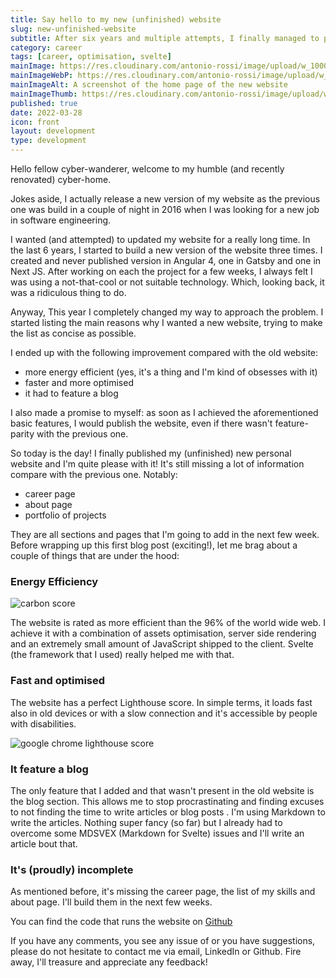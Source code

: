 ```yaml
---
title: Say hello to my new (unfinished) website
slug: new-unfinished-website
subtitle: After six years and multiple attempts, I finally managed to put a new website together
category: career
tags: [career, optimisation, svelte]
mainImage: https://res.cloudinary.com/antonio-rossi/image/upload/w_1000,fl_progressive/v1648572228/articles/first-article/home-page_fivkuj.png
mainImageWebP: https://res.cloudinary.com/antonio-rossi/image/upload/w_1000,fl_progressive,f_webp/v1648572228/articles/first-article/home-page_fivkuj.png
mainImageAlt: A screenshot of the home page of the new website
mainImageThumb: https://res.cloudinary.com/antonio-rossi/image/upload/w_300,fl_progressive/v1648572228/articles/first-article/home-page_fivkuj.png
published: true
date: 2022-03-28
icon: front
layout: development
type: development
---
```


Hello fellow cyber-wanderer, welcome to my humble (and recently renovated) cyber-home.

Jokes aside, I actually release a new version of my website as the previous one was build in a couple of night in 2016 when I was looking for a new job in software engineering.

I wanted (and attempted) to updated my website for a really long time. In the last 6 years, I started to build a new version of the website three times. I created and never published version in Angular 4, one in Gatsby and one in Next JS. After working on each the project for a few weeks, I always felt I was using a not-that-cool or not suitable technology. Which, looking back, it was a ridiculous thing to do.

Anyway, This year I completely changed my way to approach the problem. I started listing the main reasons why I wanted a new website, trying to make the list as concise as possible.

I ended up with the following improvement compared with the old website:

- more energy efficient (yes, it's a thing and I'm kind of obsesses with it)
- faster and more optimised
- it had to feature a blog

I also made a promise to myself: as soon as I achieved the aforementioned basic features, I would publish the website, even if there wasn't feature-parity with the previous one.

So today is the day! I finally published my (unfinished) new personal website and I'm quite please with it! It's still missing a lot of information compare with the previous one. Notably:

- career page
- about page
- portfolio of projects

They are all sections and pages that I'm going to add in the next few week. Before wrapping up this first blog post (exciting!), let me brag about a couple of things that are under the hood:

### Energy Efficiency

<picture class="rounded-lg drop-shadow-md">
  <source type="image/webp" srcset="https://res.cloudinary.com/antonio-rossi/image/upload/w_1000,fl_progressive,f_webp/v1648399548/articles/first-article/new-website-carbon-score.png" />
  <source type="image/jpeg" srcset="https://res.cloudinary.com/antonio-rossi/image/upload/w_1000,fl_progressive/v1648399548/articles/first-article/new-website-carbon-score.png" />
  <img
      src="https://res.cloudinary.com/antonio-rossi/image/upload/w_1000,fl_progressive/v1648399548/articles/first-article/new-website-carbon-score.png"
      alt="carbon score"
      width={1000}
      height={1000}
      loading="lazy"
      placeholder="blur"
      class="rounded-lg drop-shadow-md"
    />
</picture>

The website is rated as more efficient than the 96% of the world wide web. I achieve it with a combination of assets optimisation, server side rendering and an extremely small amount of JavaScript shipped to the client. Svelte (the framework that I used) really helped me with that.

### Fast and optimised

The website has a perfect Lighthouse score. In simple terms, it loads fast also in old devices or with a slow connection and it's accessible by people with disabilities.

<picture class="rounded-lg drop-shadow-md">
  <source type="image/webp" srcset="https://res.cloudinary.com/antonio-rossi/image/upload/w_762,fl_progressive,f_webp/v1648400557/articles/first-article/lighthouse-score.png" />
  <source type="image/jpeg" srcset="https://res.cloudinary.com/antonio-rossi/image/upload/w_762,fl_progressive/v1648400557/articles/first-article/lighthouse-score.png" />
  <img
    src="https://res.cloudinary.com/antonio-rossi/image/upload/w_762,fl_progressive/v1648400557/articles/first-article/lighthouse-score.png"
    alt="google chrome lighthouse score"
    width={762}
    height={753}
    placeholder="blur"
    loading="lazy"
    />
</picture>

### It feature a blog

The only feature that I added and that wasn't present in the old website is the blog section. This allows me to stop procrastinating and finding excuses to not finding the time to write articles or blog posts
.
I'm using Markdown to write the articles. Nothing super fancy (so far) but I already had to overcome some MDSVEX (Markdown for Svelte) issues and I'll write an article bout that.

### It's (proudly) incomplete

As mentioned before, it's missing the career page, the list of my skills and about page. I'll build them in the next few weeks.

You can find the code that runs the website on <a href="https://github.com/ruralant/personal-website" target="_blank">Github</a>

If you have any comments, you see any issue of or you have suggestions, please do not hesitate to contact me via email, LinkedIn or Github. Fire away, I'll treasure and appreciate any feedback!
